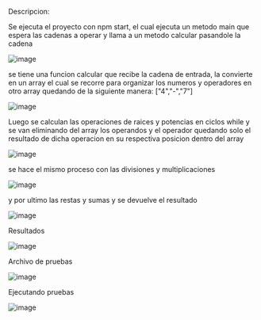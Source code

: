 
Descripcion:

Se ejecuta el proyecto con npm start, el cual ejecuta un metodo main que espera las cadenas a operar y llama a un metodo calcular pasandole la cadena

![image](https://user-images.githubusercontent.com/75379137/143722610-6bfbd579-3389-4fc7-93a2-479187c140a1.png)

se tiene una funcion calcular que recibe la cadena de entrada, la convierte en un array el cual se recorre para organizar los numeros y operadores en otro array quedando de la siguiente manera: 
["4","-","7"]

![image](https://user-images.githubusercontent.com/75379137/143722388-bf0b276a-1f7c-48b1-8eb9-2360bb42a4e2.png)

Luego se calculan las operaciones de raices y potencias en ciclos while y se van eliminando del array los operandos y el operador quedando solo el resultado de dicha operacion en su respectiva posicion dentro del array

![image](https://user-images.githubusercontent.com/75379137/143722464-39216dfb-163d-457b-a6a3-80138b7d84fc.png)

se hace el mismo proceso con las divisiones y multiplicaciones

![image](https://user-images.githubusercontent.com/75379137/143722557-2349ecbb-358f-46e5-b870-7da4c8d7dd40.png)

y por ultimo las restas y sumas y se devuelve el resultado

![image](https://user-images.githubusercontent.com/75379137/143722589-020ddfb1-492d-4f03-b83b-15ccf1322b90.png)

Resultados

![image](https://user-images.githubusercontent.com/75379137/143722778-c69d8651-66f4-4a43-93e7-f37960e4a4bc.png)

Archivo de pruebas

![image](https://user-images.githubusercontent.com/75379137/143722800-65a0f43b-4a2b-49e8-b1b1-99376942ade6.png)

Ejecutando pruebas

![image](https://user-images.githubusercontent.com/75379137/143722805-79795d29-a5ef-462c-b232-2153d93cbf97.png)



